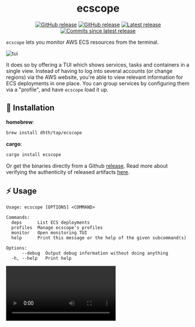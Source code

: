 <p align="center">
  <h1 align="center">ecscope</h1>
  <p align="center">
    <a href="https://github.com/dhth/ecscope/actions/workflows/build.yml"><img alt="GitHub release" src="https://img.shields.io/github/actions/workflow/status/dhth/ecscope/build.yml?style=flat-square"></a>
    <a href="https://crates.io/crates/ecscope"><img alt="GitHub release" src="https://img.shields.io/crates/v/ecscope?style=flat-square"></a>
    <a href="https://github.com/dhth/ecscope/releases/latest"><img alt="Latest release" src="https://img.shields.io/github/release/dhth/ecscope.svg?style=flat-square"></a>
    <a href="https://github.com/dhth/ecscope/releases"><img alt="Commits since latest release" src="https://img.shields.io/github/commits-since/dhth/ecscope/latest?style=flat-square"></a>
  </p>
</p>

`ecscope` lets you monitor AWS ECS resources from the terminal.

![tui](https://github.com/user-attachments/assets/c7d7f005-f582-4eff-a685-dc8d3c8e0b61)

It does so by offering a TUI which shows services, tasks and containers in a
single view. Instead of having to log into several accounts (or change regions)
via the AWS website, you're able to view relevant information for ECS
deployments in one place. You can group services by configuring them via a
"profile", and have `ecscope` load it up.

💾 Installation
---

**homebrew**:

```sh
brew install dhth/tap/ecscope
```

**cargo**:

```sh
cargo install ecscope
```

Or get the binaries directly from a Github [release][1]. Read more about
verifying the authenticity of released artifacts
[here](#-verifying-release-artifacts).

⚡️ Usage
---

```text
Usage: ecscope [OPTIONS] <COMMAND>

Commands:
  deps      List ECS deployments
  profiles  Manage ecscope's profiles
  monitor   Open monitoring TUI
  help      Print this message or the help of the given subcommand(s)

Options:
      --debug  Output debug information without doing anything
  -h, --help   Print help
```

<video src='https://github.com/user-attachments/assets/5abea06a-0749-4e5c-9ac8-3811c895a5c9' />

📃 Profiles
---

### Adding a profile

The first thing you'll do after installing `ecscope` is to set up a profile. A
profile is simply configuration that groups together ECS resources you want to
monitor in one go. You set up a profile using:

```bash
ecscope profiles add <PROFILE>
```

This will generate a TOML file in your config directory that looks like this:

```toml
[[clusters]]
keys = ["<KEY>"]
arn = "arn:aws:ecs:eu-central-1:<ACCOUNT_ID>:cluster/<CLUSTER_NAME>"
services = [
  "service-a",
  "service-b"
]
config_source = "env"

[[clusters]]
keys = ["<KEY>"]
arn = "arn:aws:ecs:eu-central-1:<ACCOUNT_ID>:cluster/<CLUSTER_NAME>"
services = [
  "service-a",
  "service-b"
]
config_source = "profile:<PROFILE>"
```

### Listing profiles

You can list configured profiles using `ecscope profiles list`.

🛠 AWS Configuration
---

`ecscope` supports getting AWS configuration from the following sources:

### Environment variables

This is configured by setting `config_source` to `"env"` in the profile config.
The following environment variables need to be set for this option.

- AWS_ACCESS_KEY_ID
- AWS_SECRET_ACCESS_KEY
- AWS_SESSION_TOKEN
- AWS_REGION

Read more about this
[here](https://docs.aws.amazon.com/sdkref/latest/guide/environment-variables.html).

### Shared config

Use this option when you want to leverage profiles set in the [shared AWS
config](https://docs.aws.amazon.com/sdkref/latest/guide/file-format.html) for
authentication and configuration.

`ecscope` can be configured to use this option by setting `config_source` to
`"profile:<PROFILE>"` in the profile config.

⏳ Deployments
---

ECS deployments can be viewed using the `deps` command.

```text
$ ecscope deps -h

Usage: ecscope deps [OPTIONS] <PROFILE>

Arguments:
  <PROFILE>  Profile to use

Options:
  -s, --service-filter <REGEX>  Filtration query for service names
  -k, --key-filter <REGEX>      Filtration query for cluster keys
      --state <STRING>          Deployment state to query for [possible values: finished, pending, failing]
      --debug                   Output debug information without doing anything
  -f, --format <STRING>         Format to use [default: json] [possible values: delimited, json, plain]
  -h, --help                    Print help (see more with '--help')
```

```bash
ecscope deps <PROFILE>

# filter by cluster keys
ecscope deps <PROFILE> -k prod

# filter by cluster keys
ecscope deps <PROFILE> -k '(qa|prod)'

# filter by service names
ecscope deps <PROFILE> -s '.*-service'

# only show deployments that are finished
ecscope deps <PROFILE> --state finished

# only show deployments that are pending
ecscope deps <PROFILE> --state pending

# only show deployments that are failing
ecscope deps <PROFILE> --state failing
```

By default, the `deps` command outputs results in the JSON format.

<details><summary> Sample output</summary>

```bash
ecscope deps <PROFILE> -s auth
```

```json
[
  {
    "service_name": "authentication-service",
    "keys": "qa",
    "cluster_arn": "arn:aws:ecs:eu-central-1:<REDACTED>:cluster/authentication-service-infrastructure-qa",
    "deployment_id": "ecs-svc/<REDACTED>",
    "status": "PRIMARY",
    "running_count": 3,
    "desired_count": 3,
    "pending_count": 0,
    "failed_count": 0
  },
  {
    "service_name": "authentication-service",
    "keys": "staging",
    "cluster_arn": "arn:aws:ecs:eu-central-1:<REDACTED>:cluster/authentication-service-infrastructure-staging",
    "deployment_id": "ecs-svc/<REDACTED>",
    "status": "PRIMARY",
    "running_count": 1,
    "desired_count": 1,
    "pending_count": 0,
    "failed_count": 0
  },
  {
    "service_name": "authentication-service",
    "keys": "prod",
    "cluster_arn": "arn:aws:ecs:eu-central-1:<REDACTED>:cluster/authentication-service-infrastructure-prod",
    "deployment_id": "ecs-svc/<REDACTED>",
    "status": "PRIMARY",
    "running_count": 3,
    "desired_count": 3,
    "pending_count": 0,
    "failed_count": 0
  }
]
```
</details>

### Tabular Output

You can view the output of `deps` command as a table as follows (uses
[tbll](https://github.com/dhth/tbll)):

```bash
ecscope deps <PROFILE> -s auth -f delimited |
    (read -r header && echo "$header" && sort) |
    tbll -c 0,1,4,5,6,7,8
```

```text
┌────────────────────────┬─────────┬─────────┬───────────────┬───────────────┬───────────────┬──────────────┐
│ service_name           │ keys    │ status  │ running_count │ desired_count │ pending_count │ failed_count │
├────────────────────────┼─────────┼─────────┼───────────────┼───────────────┼───────────────┼──────────────┤
│ authentication-service │ prod    │ PRIMARY │ 3             │ 3             │ 0             │ 0            │
│ authentication-service │ qa      │ PRIMARY │ 3             │ 3             │ 0             │ 0            │
│ authentication-service │ staging │ PRIMARY │ 1             │ 1             │ 0             │ 0            │
└────────────────────────┴─────────┴─────────┴───────────────┴───────────────┴───────────────┴──────────────┘
```

📟 Monitoring TUI
---

Once a profile is configured, you can begin monitoring ECS deployments via
`ecscope`'s TUI.

```text
$ ecscope monitor -h

Usage: ecscope monitor [OPTIONS] <PROFILE>

Arguments:
  <PROFILE>  Profile to use

Options:
  -s, --service-filter <REGEX>  Filtration query for service names
  -k, --key-filter <REGEX>      Filtration query for cluster keys
      --debug                   Output debug information without doing anything
  -h, --help                    Print help
```

The TUI displays running tasks for each configured service, along with their
respective containers. Additionally, details for the currently selected service,
task, and container are shown in dedicated panes to the right.

The TUI also supports refreshing of results — either on a schedule or manually.
Additionally, you can mark specific services to be targeted for the refresh.

### TUI Reference Manual

```text
Keymaps
---

General
    ?                    show/hide help view
    Esc / q              go back/exit
    <ctrl+c>             exit immediately

Main View
    j / ↓                go down in a list
    k / ↑                go up in a list
    H / ←                move to the pane to the left
    J / Tab              move to the pane below
    K / <S-Tab>          move to the pane above
    L / →                move to the pane to the right
    r                    refresh details for current item
    <c-r>                refresh data (either the ones marked, or all)
    R                    toggle auto refresh (for either the ones marked, or all)

Services List
    m                    mark service for auto refresh
```

### Filtering services to be monitored

You can filter services using two kinds of filter queries, one for the cluster
key and the other for the service name.

```bash
# will show all services that match a regex .*-service
ecscope monitor profile -s '.*-service'
# will show all services in clusters where a key matches the regex qa|staging
ecscope monitor profile -k 'qa|staging'
# combine both filters
ecscope monitor profile -s '.*-service' -k 'qa'
```

🔐 Verifying release artifacts
---

In case you get the `ecscope` binary directly from a [release][1], you may want
to verify its authenticity. Checksums are applied to all released artifacts, and
the resulting checksum file is attested using [Github Attestations][2].

Steps to verify (replace `A.B.C` in the commands below with the version you
want):

1. Download the sha256 checksum file for your platform from the release:

   ```shell
   curl -sSLO https://github.com/dhth/ecscope/releases/download/vA.B.C/ecscope-x86_64-unknown-linux-gnu.tar.xz.sha256
   ```

2. Verify the integrity of the checksum file using [gh][3].

   ```shell
   gh attestation verify ecscope-x86_64-unknown-linux-gnu.tar.xz.sha256 --repo dhth/ecscope
   ```

3. Download the compressed archive you want, and validate its checksum:

   ```shell
   curl -sSLO https://github.com/dhth/ecscope/releases/download/vA.B.C/ecscope-x86_64-unknown-linux-gnu.tar.xz
   sha256sum --ignore-missing -c ecscope-x86_64-unknown-linux-gnu.tar.xz.sha256
   ```

3. If checksum validation goes through, uncompress the archive:

   ```shell
   tar -xzf ecscope-x86_64-unknown-linux-gnu.tar.xz
   cd ecscope-x86_64-unknown-linux-gnu
   ./ecscope
   # profit!
   ```

[1]: https://github.com/dhth/ecscope/releases
[2]: https://github.blog/news-insights/product-news/introducing-artifact-attestations-now-in-public-beta/
[3]: https://github.com/cli/cli
